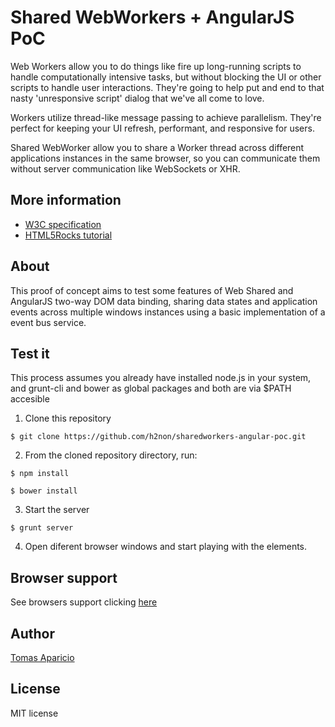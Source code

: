 # Shared WebWorkers + AngularJS PoC

Web Workers allow you to do things like fire up long-running scripts to handle computationally intensive tasks, but without blocking the UI or other scripts to handle user interactions. They're going to help put and end to that nasty 'unresponsive script' dialog that we've all come to love.

Workers utilize thread-like message passing to achieve parallelism. They're perfect for keeping your UI refresh, performant, and responsive for users.

Shared WebWorker allow you to share a Worker thread across different applications instances in the same browser, so you can communicate them without server communication like WebSockets or XHR.

## More information

- [W3C specification](http://www.w3.org/TR/workers)
- [HTML5Rocks tutorial](http://www.html5rocks.com/en/tutorials/workers/basics/) 

## About

This proof of concept aims to test some features of Web Shared and AngularJS two-way DOM data binding, sharing data states and application events across multiple windows instances using a basic implementation of a event bus service.

## Test it

This process assumes you already have installed node.js in your system, and grunt-cli and bower as global packages and both are via $PATH accesible

1. Clone this repository

  ```
  $ git clone https://github.com/h2non/sharedworkers-angular-poc.git
  ```

2. From the cloned repository directory, run:

  ```
  $ npm install
  ```

  ```
  $ bower install
  ```

3. Start the server

  ```
  $ grunt server
  ```

4. Open diferent browser windows and start playing with the elements.

## Browser support

See browsers support clicking [here](http://caniuse.com/sharedworkers)

## Author

[Tomas Aparicio](https://github.com/h2non)

## License

MIT license
